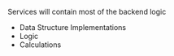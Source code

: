 Services will contain most of the backend logic
- Data Structure Implementations
- Logic
- Calculations